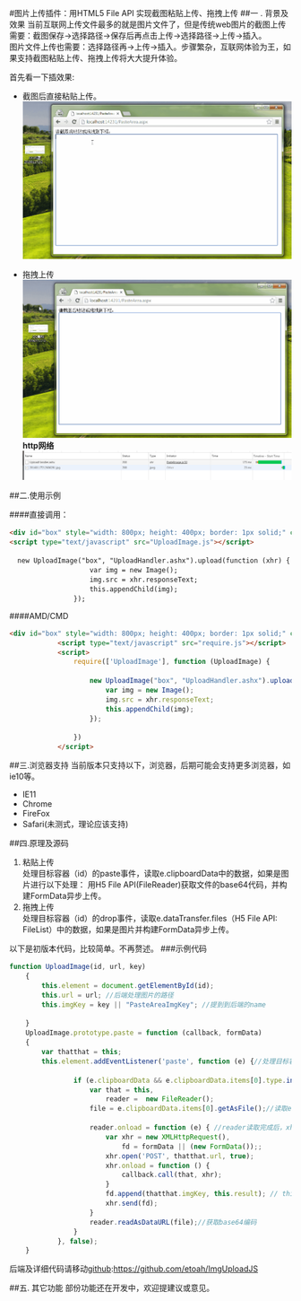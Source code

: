 #图片上传插件：用HTML5 File API 实现截图粘贴上传、拖拽上传
##一 . 背景及效果
当前互联网上传文件最多的就是图片文件了，但是传统web图片的截图上传需要：截图保存->选择路径->保存后再点击上传->选择路径->上传->插入。      
图片文件上传也需要：选择路径再->上传->插入。步骤繁杂，互联网体验为王，如果支持截图粘贴上传、拖拽上传将大大提升体验。

首先看一下插效果:   
* 截图后直接粘贴上传。    
![](howtouse.gif)  

* 拖拽上传    
![](drap.gif)     
**http网络**     
![](requestAndRes.jpg) 

##二.使用示例

####直接调用：
```html
<div id="box" style="width: 800px; height: 400px; border: 1px solid;" contenteditable="true"></div>
<script type="text/javascript" src="UploadImage.js"></script>

  new UploadImage("box", "UploadHandler.ashx").upload(function (xhr) {
                    var img = new Image();
                    img.src = xhr.responseText;
                    this.appendChild(img);
                });
```

####AMD/CMD
```html
<div id="box" style="width: 800px; height: 400px; border: 1px solid;" contenteditable="true"></div>
            <script type="text/javascript" src="require.js"></script>
            <script>
                require(['UploadImage'], function (UploadImage) {

                    new UploadImage("box", "UploadHandler.ashx").upload(function (xhr) {
                        var img = new Image();
                        img.src = xhr.responseText;
                        this.appendChild(img);
                    });

                })
            </script>
```

##三.浏览器支持
当前版本只支持以下，浏览器，后期可能会支持更多浏览器，如ie10等。
* IE11
* Chrome
* FireFox
* Safari(未测式，理论应该支持)

##四.原理及源码
1. 粘贴上传   
处理目标容器（id）的paste事件，读取e.clipboardData中的数据，如果是图片进行以下处理：
用H5 File API(FileReader)获取文件的base64代码，并构建FormData异步上传。
2. 拖拽上传    
处理目标容器（id）的drop事件，读取e.dataTransfer.files（H5 File API: FileList）中的数据，如果是图片并构建FormData异步上传。
    

 以下是初版本代码，比较简单。不再赘述。
###示例代码

```javascript
function UploadImage(id, url, key)
    {
        this.element = document.getElementById(id); 
        this.url = url; //后端处理图片的路径
        this.imgKey = key || "PasteAreaImgKey"; //提到到后端的name

    }
    UploadImage.prototype.paste = function (callback, formData) 
    {
        var thatthat = this;
        this.element.addEventListener('paste', function (e) {//处理目标容器（id）的paste事件

                if (e.clipboardData && e.clipboardData.items[0].type.indexOf('image') > -1) {
                    var that = this,
                        reader =  new FileReader();
                    file = e.clipboardData.items[0].getAsFile();//读取e.clipboardData中的数据：Blob对象

                    reader.onload = function (e) { //reader读取完成后，xhr上传
                        var xhr = new XMLHttpRequest(),
                            fd = formData || (new FormData());;
                        xhr.open('POST', thatthat.url, true);
                        xhr.onload = function () {
                            callback.call(that, xhr);
                        }
                        fd.append(thatthat.imgKey, this.result); // this.result得到图片的base64
                        xhr.send(fd);
                    }
                    reader.readAsDataURL(file);//获取base64编码
                }
            }, false);
    }

```
后端及详细代码请移动[github](https://github.com/etoah/ImgUploadJS):https://github.com/etoah/ImgUploadJS


##五. 其它功能
部份功能还在开发中，欢迎提建议或意见。


